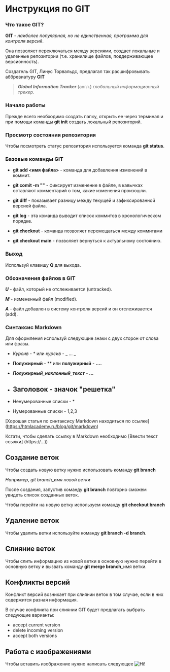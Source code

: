 # Инструкция по GIT

### Что такое GIT?

**GIT** - *наиболее популярная, но не единственная, программа для контроля версий*.

Она позволяет переключаться между версиями, создает локальные и удаленные репозитории (т.е. хранилище файлов, поддерживающее версионность).

Cоздатель GIT, Линус Торвальдс, предлагал так расшифровывать аббревиатуру __GIT__

> __*Global Information Tracker*__ (англ.) _глобальный информационный трекер_. 

### Начало работы

Прежде всего необходимо создать папку, открыть ее через терминал и при помощи команды **git init** создать локальный репозиторий.

### Просмотр состояния репозитория

Чтобы посмотреть статус репозитория используется команда **git status**.

### Базовые команды GIT

* **git add <имя файла>** - команда для добавления изменений в коммит.

* **git comit -m ""** - фиксирует изменение в файле, в кавычках оставляют комментарий о том, какие изменения произошли.

* **git diff** - показывает разницу между текущей и зафиксированной версией файла.

* **git log** - эта команда выводит список коммитов в хронологическом порядке.

* **git checkout** - команда позволяет перемещаться между коммитами

* **git checkout main** - позволяет вернуться к актуальному состоянию.

### Выход 

Используй клавишу **Q** для выхода.

### Обозначения файлов в GIT

***U*** - файл, который не отслеживается (untracked).

***M*** - измененный файл (modified).

***A*** - файл добавлен в систему контроля версий и он отслеживается (add).

### Синтаксис Markdown

Для оформления используй следующие знаки с двух сторон от слова или фразы.

* *Курсив* - * или _курсив_ - _ ... _

* **Полужирный** - ** или __полужирный__ - __....__

* **_Полужирный_наклонный_текст_** - **_..._**

* ## Заголовок - значок "решетка"

* Ненумерованные списки - *

* Нумерованные списки - 1,2,3

[Хорошая статья по синтаксису Markdown находиться по ссылке] (https://htmlacademy.ru/blog/git/markdown)

Кстати, чтобы сделать ссылку в Markdown необходимо [Ввести текст ссылки] (https://...))

## Создание веток

Чтобы создать новую ветку нужно использовать команду **git branch**

_Например_, _git branch_имя новой ветки_

После создания, запустив команду **git branch** повторно сможем увидеть список созданных веток. 

Чтобы перейти на новую ветку используем команду **git checkout branch**

## Удаление веток

Чтобы удалить ветки используйте команду **git branch -d branch**.

## Слияние веток

Чтобы слить информацию из новой ветки в основную нужно перейти в основную ветку и вызвать команду **git merge branch**_имя ветки.

## Конфликты версий

Конфликт версий возникает при слиянии веток в том случае, если в них содержится разная информация.

В случае конфликта при слиянии GIT будет предлагать выбрать следующие варианты:

* accept current version
* delete incoming version
* accept both versions

## Работа с изображениями

Чтобы вставить изображение нужно написать следующее ![Hi!](Горы.png)

